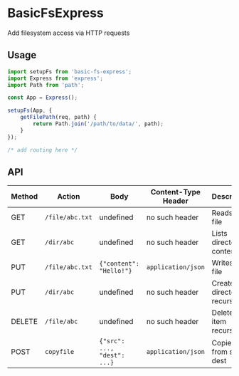 # BasicFsExpress
Add filesystem access via HTTP requests

## Usage
```TypeScript
import setupFs from 'basic-fs-express';
import Express from 'express';
import Path from 'path';

const App = Express();

setupFs(App, {
    getFilePath(req, path) {
        return Path.join('/path/to/data/', path);
    }
});

/* add routing here */
```

## API

| Method | Action             | Body                          | Content-Type Header | Description                   |
| ------ | ------------------ | ----------------------------- | ------------------- | ----------------------------- |
| GET    | `/file/abc.txt`    | undefined                     | no such header      | Reads the file                |
| GET    | `/dir/abc`         | undefined                     | no such header      | Lists directory contents      |
| PUT    | `/file/abc.txt`    | `{"content": "Hello!"}`       | `application/json`  | Writes the file               |
| PUT    | `/dir/abc`         | undefined                     | no such header      | Creates directory recursively |
| DELETE | `/file/abc`        | undefined                     | no such header      | Deletes the item recursively  |
| POST   | `copyfile`         | `{"src": ..., "dest": ...}`   | `application/json`  | Copies from src to dest    |
